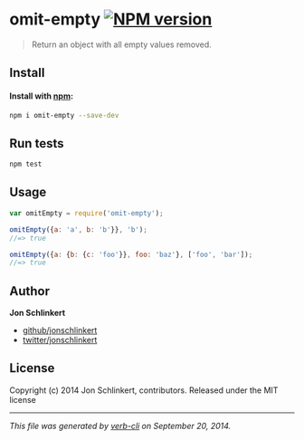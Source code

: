 # omit-empty [![NPM version](https://badge.fury.io/js/omit-empty.svg)](http://badge.fury.io/js/omit-empty)

> Return an object with all empty values removed.

## Install
#### Install with [npm](npmjs.org):

```bash
npm i omit-empty --save-dev
```

## Run tests

```bash
npm test
```

## Usage

```js
var omitEmpty = require('omit-empty');

omitEmpty({a: 'a', b: 'b'}}, 'b');
//=> true

omitEmpty({a: {b: {c: 'foo'}}, foo: 'baz'}, ['foo', 'bar']);
//=> true
```

## Author

**Jon Schlinkert**

+ [github/jonschlinkert](https://github.com/jonschlinkert)
+ [twitter/jonschlinkert](http://twitter.com/jonschlinkert)

## License
Copyright (c) 2014 Jon Schlinkert, contributors.
Released under the MIT license

***

_This file was generated by [verb-cli](https://github.com/assemble/verb-cli) on September 20, 2014._